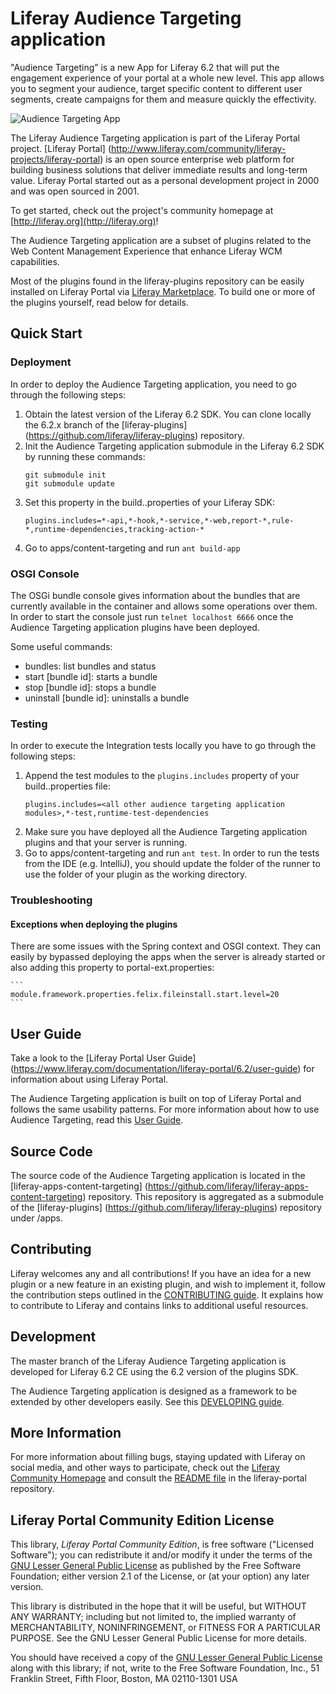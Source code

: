 # Liferay Audience Targeting application

"Audience Targeting” is a new App for Liferay 6.2 that will put the engagement
 experience of your portal at a whole new level. This app allows you to segment
 your audience, target specific content to different user segments, create 
 campaigns for them and measure quickly the effectivity.

![Audience Targeting App](https://raw.githubusercontent.com/liferay/liferay-apps-content-targeting/master/audience_targeting_icon.png) 

The Liferay Audience Targeting application is part of the Liferay Portal
project.
[Liferay Portal]
(http://www.liferay.com/community/liferay-projects/liferay-portal) is an
open source enterprise web platform for building business solutions that deliver
immediate results and long-term value. Liferay Portal started out as a personal
development project in 2000 and was open sourced in 2001.

To get started, check out the project's community homepage at
[http://liferay.org](http://liferay.org)!

The Audience Targeting application are a subset of plugins related to the Web
Content Management Experience that enhance Liferay WCM capabilities.

Most of the plugins found in the liferay-plugins repository can be easily
installed on Liferay Portal via [Liferay
Marketplace](http://liferay.com/marketplace). To build one or more of the
plugins yourself, read below for details.

## Quick Start

### Deployment

In order to deploy the Audience Targeting application, you need to go through
the following steps:

1. Obtain the latest version of the Liferay 6.2 SDK. You can clone locally the
6.2.x branch of the [liferay-plugins]
(https://github.com/liferay/liferay-plugins) repository.
2. Init the Audience Targeting application submodule in the Liferay 6.2 SDK by
running these commands:
	```
	git submodule init
	git submodule update
	```
3. Set this property in the build.<username>.properties of your Liferay SDK:
	```
	plugins.includes=*-api,*-hook,*-service,*-web,report-*,rule-*,runtime-dependencies,tracking-action-*
	```
4. Go to apps/content-targeting and run `ant build-app`

### OSGI Console

The OSGi bundle console gives information about the bundles that are currently
 available in the container and allows some operations over them. In order to
 start the console just run `telnet localhost 6666` once the Audience Targeting
 application plugins have been deployed.

Some useful commands:

* bundles: list bundles and status
* start [bundle id]: starts a bundle
* stop [bundle id]: stops a bundle
* uninstall [bundle id]: uninstalls a bundle

### Testing

In order to execute the Integration tests locally you have to go through the
following steps:

1. Append the test modules to the `plugins.includes` property of your
build.<username>.properties file:
	```
	plugins.includes=<all other audience targeting application modules>,*-test,runtime-test-dependencies
	```
2. Make sure you have deployed all the Audience Targeting application plugins
and that your server is running.
3. Go to apps/content-targeting and run `ant test`. In order to run the tests
from the IDE (e.g. IntelliJ), you should update the
folder of the runner to use the folder of your plugin as the working directory.

### Troubleshooting

#### Exceptions when deploying the plugins

There are some issues with the Spring context and OSGI context. They can easily
by bypassed deploying the apps when the server is already started or also adding
this property to portal-ext.properties:

	```
	module.framework.properties.felix.fileinstall.start.level=20
	```

## User Guide

Take a look to the [Liferay Portal User Guide]
(https://www.liferay.com/documentation/liferay-portal/6.2/user-guide) for
information about using Liferay Portal.

The Audience Targeting application is built on top of Liferay Portal and follows
the same usability patterns. For more information about how to use Audience
Targeting, read this [User Guide](USING.markdown).

## Source Code

The source code of the Audience Targeting application is located in the
[liferay-apps-content-targeting]
(https://github.com/liferay/liferay-apps-content-targeting) repository. This
repository is aggregated as a submodule of the [liferay-plugins]
(https://github.com/liferay/liferay-plugins) repository under /apps.

## Contributing

Liferay welcomes any and all contributions! If you have an idea for a new plugin
or a new feature in an existing plugin, and wish to implement it, follow the
contribution steps outlined in the [CONTRIBUTING
guide](CONTRIBUTING.markdown).
It explains how to contribute to Liferay and contains links to additional useful
resources.

## Development

The master branch of the Liferay Audience Targeting application is developed for
Liferay 6.2 CE using the 6.2 version of the plugins SDK.

The Audience Targeting application is designed as a framework to be extended by
other developers easily. See this [DEVELOPING guide](DEVELOPING.markdown).

## More Information

For more information about filling bugs, staying updated with Liferay on social
media, and other ways to participate, check out the [Liferay Community
Homepage](http://liferay.org) and consult the [README
file](https://github.com/liferay/liferay-portal/blob/master/README.markdown) in
the liferay-portal repository.

## Liferay Portal Community Edition License

This library, *Liferay Portal Community Edition*, is free software ("Licensed
Software"); you can redistribute it and/or modify it under the terms of the [GNU
Lesser General Public License](http://www.gnu.org/licenses/lgpl-2.1.html) as
published by the Free Software Foundation; either version 2.1 of the License, or
(at your option) any later version.

This library is distributed in the hope that it will be useful, but WITHOUT ANY
WARRANTY; including but not limited to, the implied warranty of MERCHANTABILITY,
NONINFRINGEMENT, or FITNESS FOR A PARTICULAR PURPOSE. See the GNU Lesser General
Public License for more details.

You should have received a copy of the [GNU Lesser General Public
License](http://www.gnu.org/licenses/lgpl-2.1.html) along with this library; if
not, write to the Free Software Foundation, Inc., 51 Franklin Street, Fifth
Floor, Boston, MA 02110-1301 USA